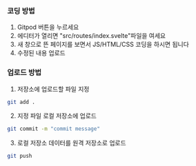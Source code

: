 ### 코딩 방법
1. Gitpod 버튼을 누르세요
2. 에디터가 열리면 "src/routes/index.svelte"파일을 여세요
3. 새 창으로 뜬 페이지를 보면서 JS/HTML/CSS 코딩을 하시면 됩니다
4. 수정된 내용 업로드

### 업로드 방법

1. 저장소에 업로드할 파일 지정
```bash
git add .
```

2. 지정 파일 로컬 저장소에 업로드
```bash
git commit -m "commit message"
```

3. 로컬 저장소 데이터를 원격 저장소로 업로드
```bash
git push
```
